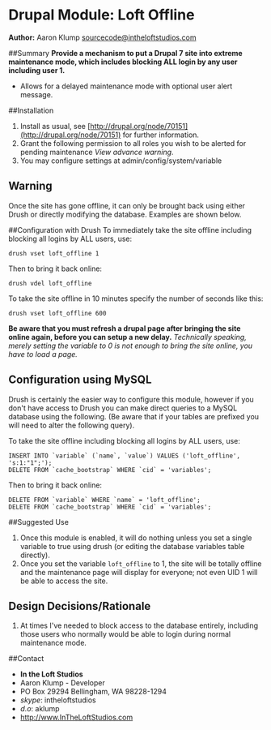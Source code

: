# Drupal Module: Loft Offline
**Author:** Aaron Klump  <sourcecode@intheloftstudios.com>

##Summary
**Provide a mechanism to put a Drupal 7 site into extreme maintenance mode, which includes blocking ALL login by any user including user 1.**

* Allows for a delayed maintenance mode with optional user alert message.

##Installation
1. Install as usual, see [http://drupal.org/node/70151](http://drupal.org/node/70151) for further information.
1. Grant the following permission to all roles you wish to be alerted for pending maintenance _View advance warning_.
1. You may configure settings at admin/config/system/variable

## Warning
Once the site has gone offline, it can only be brought back using either Drush or directly modifying the database.  Examples are shown below.

##Configuration with Drush
To immediately take the site offline including blocking all logins by ALL users, use:
    
    drush vset loft_offline 1

Then to bring it back online:

    drush vdel loft_offline

To take the site offline in 10 minutes specify the number of seconds like this:

    drush vset loft_offline 600

**Be aware that you must refresh a drupal page after bringing the site online again, before you can setup a new delay.** _Technically speaking, merely setting the variable to 0 is not enough to bring the site online, you have to load a page._


## Configuration using MySQL
Drush is certainly the easier way to configure this module, however if you don't have access to Drush you can make direct queries to a MySQL database using the following.
(Be aware that if your tables are prefixed you will need to alter the following query).

To take the site offline including blocking all logins by ALL users, use:
    
    INSERT INTO `variable` (`name`, `value`) VALUES ('loft_offline', 's:1:"1";');
    DELETE FROM `cache_bootstrap` WHERE `cid` = 'variables';

Then to bring it back online:

    DELETE FROM `variable` WHERE `name` = 'loft_offline';
    DELETE FROM `cache_bootstrap` WHERE `cid` = 'variables';

##Suggested Use
1. Once this module is enabled, it will do nothing unless you set a single variable to true using drush (or editing the database variables table directly).
1. Once you set the variable `loft_offline` to 1, the site will be totally offline and the maintenance page will display for everyone; not even UID 1 will be able to access the site.

## Design Decisions/Rationale
1. At times I've needed to block access to the database entirely, including those users who normally would be able to login during normal maintenance mode.


##Contact
* **In the Loft Studios**
* Aaron Klump - Developer
* PO Box 29294 Bellingham, WA 98228-1294
* _skype_: intheloftstudios
* _d.o_: aklump
* <http://www.InTheLoftStudios.com>